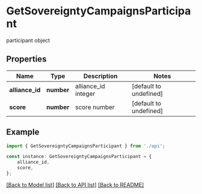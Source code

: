 # GetSovereigntyCampaignsParticipant

participant object

## Properties

Name | Type | Description | Notes
------------ | ------------- | ------------- | -------------
**alliance_id** | **number** | alliance_id integer | [default to undefined]
**score** | **number** | score number | [default to undefined]

## Example

```typescript
import { GetSovereigntyCampaignsParticipant } from './api';

const instance: GetSovereigntyCampaignsParticipant = {
    alliance_id,
    score,
};
```

[[Back to Model list]](../README.md#documentation-for-models) [[Back to API list]](../README.md#documentation-for-api-endpoints) [[Back to README]](../README.md)
